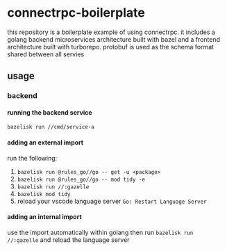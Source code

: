 # connectrpc-boilerplate

this repository is a boilerplate example of using connectrpc. it includes a golang backend microservices architecture built with bazel and a frontend architecture built with turborepo. protobuf is used as the schema format shared between all servies

## usage

### backend

#### running the backend service

`bazelisk run //cmd/service-a`

#### adding an external import

run the following:

1. `bazelisk run @rules_go//go -- get -u <package>`
2. `bazelisk run @rules_go//go -- mod tidy -e`
3. `bazelisk run //:gazelle`
4. `bazelisk mod tidy`
5. reload your vscode language server `Go: Restart Language Server`

#### adding an internal import

use the import automatically within golang then run `bazelisk run //:gazelle` and reload the language server
